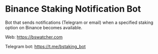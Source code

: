 # Binance Staking Notification Bot

Bot that sends notifications (Telegram or email) when a specified staking option on Binance becomes available.

Web: https://bswatcher.com

Telegram bot: https://t.me/bstaking_bot